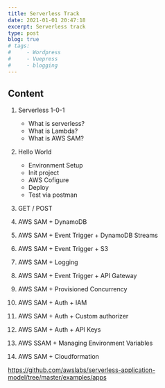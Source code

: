```yaml
---
title: Serverless Track
date: 2021-01-01 20:47:18
excerpt: Serverless track
type: post
blog: true
# tags:
#     - Wordpress
#     - Vuepress
#     - blogging
---
```


## Content
1. Serverless 1-0-1
    - What is serverless?
    - What is Lambda?
    - What is AWS SAM?

2. Hello World
    - Environment Setup
    - Init project
    - AWS Cofigure
    - Deploy
    - Test via postman

3. GET / POST
4. AWS SAM + DynamoDB 
5. AWS SAM + Event Trigger + DynamoDB Streams
6. AWS SAM + Event Trigger + S3 
7. AWS SAM + Logging
8. AWS SAM + Event Trigger + API Gateway
9. AWS SAM + Provisioned Concurrency
10. AWS SAM + Auth + IAM 
11. AWS SAM + Auth + Custom authorizer
12. AWS SAM + Auth + API Keys
13. AWS SSAM + Managing Environment Variables
13. AWS SAM + Cloudformation 



https://github.com/awslabs/serverless-application-model/tree/master/examples/apps